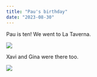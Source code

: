 ```yaml
---
title: "Pau's birthday"
date: "2023-08-30"
---
```


Pau is ten! We went to La Taverna.

![](images/20230811_212007-1024x461.jpg)

Xavi and Gina were there too.

![](images/20230811_234235-1024x461.jpg)

